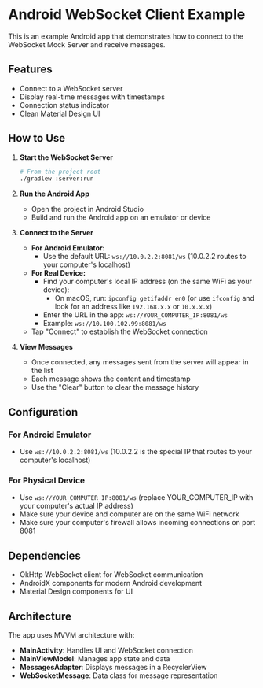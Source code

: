 # Android WebSocket Client Example

This is an example Android app that demonstrates how to connect to the WebSocket Mock Server and receive messages.

## Features

- Connect to a WebSocket server
- Display real-time messages with timestamps
- Connection status indicator
- Clean Material Design UI

## How to Use

1. **Start the WebSocket Server**
   ```bash
   # From the project root
   ./gradlew :server:run
   ```

2. **Run the Android App**
   - Open the project in Android Studio
   - Build and run the Android app on an emulator or device

3. **Connect to the Server**
   - **For Android Emulator:**
     - Use the default URL: `ws://10.0.2.2:8081/ws` (10.0.2.2 routes to your computer's localhost)
   - **For Real Device:**
     - Find your computer's local IP address (on the same WiFi as your device):
       - On macOS, run: `ipconfig getifaddr en0` (or use `ifconfig` and look for an address like `192.168.x.x` or `10.x.x.x`)
     - Enter the URL in the app: `ws://YOUR_COMPUTER_IP:8081/ws`
     - Example: `ws://10.100.102.99:8081/ws`
   - Tap "Connect" to establish the WebSocket connection

4. **View Messages**
   - Once connected, any messages sent from the server will appear in the list
   - Each message shows the content and timestamp
   - Use the "Clear" button to clear the message history

## Configuration

### For Android Emulator
- Use `ws://10.0.2.2:8081/ws` (10.0.2.2 is the special IP that routes to your computer's localhost)

### For Physical Device
- Use `ws://YOUR_COMPUTER_IP:8081/ws` (replace YOUR_COMPUTER_IP with your computer's actual IP address)
- Make sure your device and computer are on the same WiFi network
- Make sure your computer's firewall allows incoming connections on port 8081

## Dependencies

- OkHttp WebSocket client for WebSocket communication
- AndroidX components for modern Android development
- Material Design components for UI

## Architecture

The app uses MVVM architecture with:
- **MainActivity**: Handles UI and WebSocket connection
- **MainViewModel**: Manages app state and data
- **MessagesAdapter**: Displays messages in a RecyclerView
- **WebSocketMessage**: Data class for message representation 